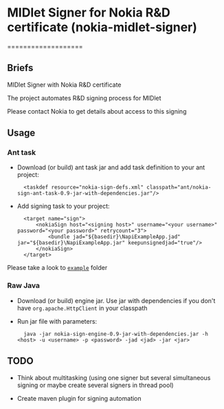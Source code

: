 # MIDlet Signer for Nokia R&amp;D certificate (nokia-midlet-signer)
===================

## Briefs

MIDlet Signer with Nokia R&amp;D certificate

The project automates R&amp;D  signing process for MIDlet

Please contact Nokia to get details about access to this signing

## Usage

### Ant task

* Download (or build) ant task jar and add task definition to your ant project:

        <taskdef resource="nokia-sign-defs.xml" classpath="ant/nokia-sign-ant-task-0.9-jar-with-dependencies.jar"/>

* Add signing task to your project:

        <target name="sign">
            <nokiaSign host="<signing host>" username="<your username>" password="<your password>" retrycount="3">
                <bundle jad="${basedir}\NapiExampleApp.jad" jar="${basedir}\NapiExampleApp.jar" keepunsignedjad="true"/>
            </nokiaSign>
        </target>

Please take a look to [`example`][1] folder

### Raw Java

* Download (or build) engine jar. Use jar with dependencies if you don't have `org.apache.HttpClient` in your classpath
* Run jar file with parameters:
        
        java -jar nokia-sign-engine-0.9-jar-with-dependencies.jar -h <host> -u <username> -p <password> -jad <jad> -jar <jar>

## TODO
* Think about multitasking (using one signer but several simultaneous signing or maybe create several signers in thread pool)
* Create maven plugin for signing automation

  [1]: https://github.com/emartynov/nokia-midlet-signer/tree/master/example
